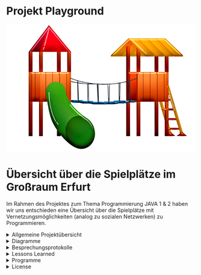# Projekt Playground

![alt text](https://github.com/fh-erfurt/Project-Playground/blob/main/share/images/Playground_Front.png)

# Übersicht über die Spielplätze im Großraum Erfurt
Im Rahmen des Projektes zum Thema Programmierung JAVA 1 & 2 haben wir uns entschieden eine Übersicht über die Spielplätze mit Vernetzungsmöglichkeiten (analog zu sozialen Netzwerken) zu Programmieren.

<details>
<summary> Allgemeine Projektübersicht </summary>
<br>

##Projektteam
Das soziale Projekt wurde im November 2020 von 
<br>

*  **Katja Fischer** - [Profil](https://github.com/Katja39)
*  **Mark Nottrott** - [Profil](https://github.com/sonicxte)
*  **Marvin Rupert** - [Profil](https://github.com/Marvin1803)
*  **Fabian Seeber** - [Profil](https://github.com/fabianseeber)

gegründet. Die Kernkompetenzen liegen im Entwickeln, Designen und Implementieren von Webseiten und Datenbankanwendungen.  Das Programm richtet sich an die Mütter und Väter, die einen angenehmen Spielplatz für ihre Kinder suchen.

## Manifest
https://github.com/fh-erfurt/Project-Playground/blob/main/share/MANIFEST

## CodeConventions
https://github.com/fh-erfurt/Project-Playground/blob/main/share/CODECONVENTIONS

## Möglichkeiten
Die Eltern können sich direkt untereinander vernetzen. Wir zeigen ihnen die Spielplätze in Erfurt, mit Angebot an Spielmöglichkeiten/Spielgeräten an.


## Funktionsweise
Sie können einen Zeitslot eintragen, in dem sie mit dem Kind den Spielplatz besuchen wollen, um bei hoher Frequentierung eventuell auf einen anderen Spielplatz auszuweichen. Die Hauptnutzungszeiten werden/können durch die Analyse der vergangenen Tage analysiert werden.
Sie können Defekte an Spielgeräten und den hygienischen Zustand der Spielplätze dokumentieren und melden.

## Anforderungsbeschreibung(Grob)
Die Grobziele wurden anhand der Anforderungsanalyse ermittelt.
Dies diente zur Überprüfung der S.M.A.R.T Kriterien des Projekts.
Grobziele sind:

	- Erstellung und Implementierung einer Übersicht von Spielplätzen und Möglichkeiten in und um Erfurt
	- Erstellung und Implementierung eines Netzwerkes- und Logistikverwaltungssystems

## Abgrenzungskriterien
Nicht zum Projektumfang gehören:

	- Die Personalverwaltung
	- Lohnbuchhaltung/Zeiterfassung
	- Rechnung und Mahnwesen

Hier werden lediglich Schnittstellen bereitgestellt, damit die erforderlichen Daten zu den externen Bearbeitern geschickt werden können.

</details>

<details>
<summary> Diagramme </summary>
<br>

    Hier werden die Diagramme eingefügt

<br>

</details>


<details>
<summary> Besprechungsprotokolle </summary>
<br>

<details>
	<summary> Java 1 </summary>
<br>

**1. Abgabe des Projektes**
- in der Form wird das noch nachgetragen
- Abgabe über Github
- Link zum Repository an Jonas übergeben
- Präsentationen können in dem Repository hinterlegt werden
- Abgabe am XX.XX.2021


</details>
<br>
<details>
<summary> Java 2 </summary>
<br>

    Hier kommen später alle Sachen zu Java 2 rein

<br>
</details>

</details>

<details>
<summary> Lessons Learned </summary>
<br>
<details>
<summary> Java 1 </summary>
	<br>
    - 4 Teammitglieder zu koordinieren gestaltete sich anfangs schwierig, wurde aber im laufe des Projektes immer besser.
    - Die Versionskontrolle machte uns etwas schwierigkeiten aufgrund fehlender Erfahrung, machte aber im Nachhinein paralleles arbeiten sehr angenehm. Absprachen waren dennoch nötig.
    - Der umgang mit Testklassen und Funktionen gestaltete sich anfangs schwierig, konnte aber mit steigender Erfahrung gemeistert werden.
    - PlantUML erwies sich als mächtiges Tool um Diagramme zu erstellen und um zu setzen
    - Die größte Schwierigkeit in diesem Projekt war das Umdenken von einer datenbankbasierten Logik, hatten wir an Anfang doch einige Probleme.
    - Die Tests helfen bei der Programmierung und es ist schnelle kontrolle und Änderung möglich.

</details>
<br>
<details>

<summary> Java 2 </summary>
<br>

    - Hier kommt alles zu Java 2 rein

<br>
</details>
</details>

<details>
<summary> Programme </summary>
<br>


* [IntelliJ](https://www.jetbrains.com/de-de/idea/) - IDE für JAVA
  [PlantUML](https://plantuml.com/) - Diagrammerstellung
* [lucidchart](https://www.lucidchart.com) - Tool für die Erstellung der Diagramme / Charts / ...
* [Office](https://www.office.com/) - Office Programm
* [Git](https://git-scm.com/) - Versionskontrolle
* [MS-Teams](https://www.microsoft.com/de-de/microsoft-365/microsoft-teams/group-chat-software) - Kommunikationsmittel
* ??? - Server

</details>

<details>
<summary> License </summary>
<br>

This project is licensed under the MIT License - see the [LICENSE.md](LICENSE.md) file for details

    Wenn wir was Lizensiert hätten könnte man jetzt daruaf klicken^^

</details>